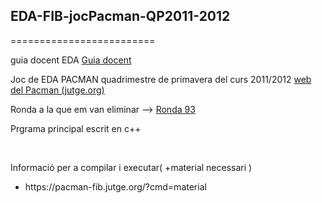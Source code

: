 <h2>EDA-FIB-jocPacman-QP2011-2012</h2>
=========================

<p>guia docent EDA <a href="http://www.fib.upc.edu/fib/estudiar-enginyeria-informatica/assignatures/EDA.html">Guia docent</a></p>

<p>Joc de EDA PACMAN quadrimestre de primavera del curs 2011/2012 <a href="https://pacman-fib.jutge.org/?cmd=portada"> web del Pacman (jutge.org)</a></p>
<p>Ronda a la que em van eliminar --> <a href="https://pacman-fib.jutge.org/?cmd=rondes&ronda=93">Ronda 93</a></p>
<p>Prgrama principal escrit en c++ </p>

<br>
<p>Informació per a compilar i executar( +material necessari )
  <ul>
    <li>https://pacman-fib.jutge.org/?cmd=material</li>
  </ul>
</p>

